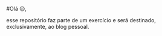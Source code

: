 #Olá 😉, 

esse repositório faz parte de um exercício e será destinado, exclusivamente, ao blog pessoal.
